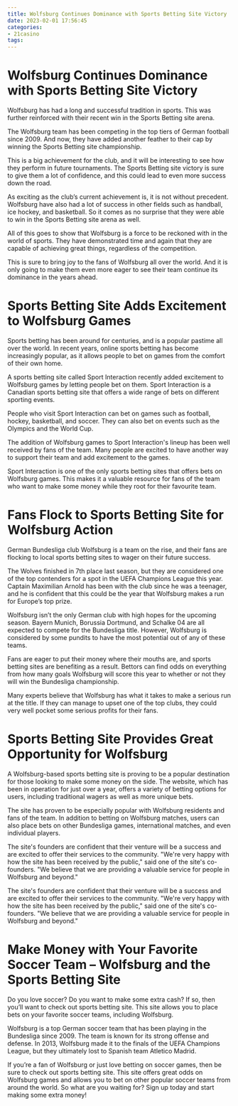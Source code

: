 ```yaml
---
title: Wolfsburg Continues Dominance with Sports Betting Site Victory
date: 2023-02-01 17:56:45
categories:
- 21casino
tags:
---
```



#  Wolfsburg Continues Dominance with Sports Betting Site Victory

Wolfsburg has had a long and successful tradition in sports. This was further reinforced with their recent win in the Sports Betting site arena.

The Wolfsburg team has been competing in the top tiers of German football since 2009. And now, they have added another feather to their cap by winning the Sports Betting site championship.

This is a big achievement for the club, and it will be interesting to see how they perform in future tournaments. The Sports Betting site victory is sure to give them a lot of confidence, and this could lead to even more success down the road.

As exciting as the club’s current achievement is, it is not without precedent. Wolfsburg have also had a lot of success in other fields such as handball, ice hockey, and basketball. So it comes as no surprise that they were able to win in the Sports Betting site arena as well.

All of this goes to show that Wolfsburg is a force to be reckoned with in the world of sports. They have demonstrated time and again that they are capable of achieving great things, regardless of the competition.

This is sure to bring joy to the fans of Wolfsburg all over the world. And it is only going to make them even more eager to see their team continue its dominance in the years ahead.

#  Sports Betting Site Adds Excitement to Wolfsburg Games

Sports betting has been around for centuries, and is a popular pastime all over the world. In recent years, online sports betting has become increasingly popular, as it allows people to bet on games from the comfort of their own home.

A sports betting site called Sport Interaction recently added excitement to Wolfsburg games by letting people bet on them. Sport Interaction is a Canadian sports betting site that offers a wide range of bets on different sporting events.

People who visit Sport Interaction can bet on games such as football, hockey, basketball, and soccer. They can also bet on events such as the Olympics and the World Cup.

The addition of Wolfsburg games to Sport Interaction's lineup has been well received by fans of the team. Many people are excited to have another way to support their team and add excitement to the games.

Sport Interaction is one of the only sports betting sites that offers bets on Wolfsburg games. This makes it a valuable resource for fans of the team who want to make some money while they root for their favourite team.

#  Fans Flock to Sports Betting Site for Wolfsburg Action

German Bundesliga club Wolfsburg is a team on the rise, and their fans are flocking to local sports betting sites to wager on their future success.

The Wolves finished in 7th place last season, but they are considered one of the top contenders for a spot in the UEFA Champions League this year. Captain Maximilian Arnold has been with the club since he was a teenager, and he is confident that this could be the year that Wolfsburg makes a run for Europe’s top prize.

Wolfsburg isn’t the only German club with high hopes for the upcoming season. Bayern Munich, Borussia Dortmund, and Schalke 04 are all expected to compete for the Bundesliga title. However, Wolfsburg is considered by some pundits to have the most potential out of any of these teams.

Fans are eager to put their money where their mouths are, and sports betting sites are benefiting as a result. Bettors can find odds on everything from how many goals Wolfsburg will score this year to whether or not they will win the Bundesliga championship.

Many experts believe that Wolfsburg has what it takes to make a serious run at the title. If they can manage to upset one of the top clubs, they could very well pocket some serious profits for their fans.

#  Sports Betting Site Provides Great Opportunity for Wolfsburg

A Wolfsburg-based sports betting site is proving to be a popular destination for those looking to make some money on the side. The website, which has been in operation for just over a year, offers a variety of betting options for users, including traditional wagers as well as more unique bets.

The site has proven to be especially popular with Wolfsburg residents and fans of the team. In addition to betting on Wolfsburg matches, users can also place bets on other Bundesliga games, international matches, and even individual players.

The site's founders are confident that their venture will be a success and are excited to offer their services to the community. "We're very happy with how the site has been received by the public," said one of the site's co-founders. "We believe that we are providing a valuable service for people in Wolfsburg and beyond."

The site's founders are confident that their venture will be a success and are excited to offer their services to the community. "We're very happy with how the site has been received by the public," said one of the site's co-founders. "We believe that we are providing a valuable service for people in Wolfsburg and beyond."

#  Make Money with Your Favorite Soccer Team – Wolfsburg and the Sports Betting Site

Do you love soccer? Do you want to make some extra cash? If so, then you’ll want to check out sports betting site. This site allows you to place bets on your favorite soccer teams, including Wolfsburg.

Wolfsburg is a top German soccer team that has been playing in the Bundesliga since 2009. The team is known for its strong offense and defense. In 2013, Wolfsburg made it to the finals of the UEFA Champions League, but they ultimately lost to Spanish team Atletico Madrid.

If you’re a fan of Wolfsburg or just love betting on soccer games, then be sure to check out sports betting site. This site offers great odds on Wolfsburg games and allows you to bet on other popular soccer teams from around the world. So what are you waiting for? Sign up today and start making some extra money!